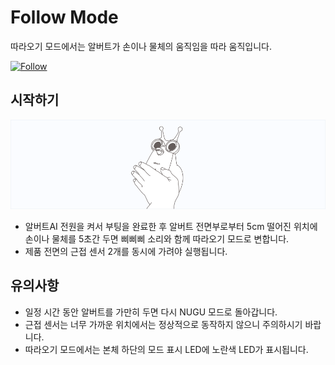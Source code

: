 # Follow Mode
따라오기 모드에서는 알버트가 손이나 물체의 움직임을 따라 움직입니다.

[![Follow](http://img.youtube.com/vi/WF8zMxn0PF4/0.jpg)](https://youtu.be/WF8zMxn0PF4)


시작하기
--

![albert AI Follow](./images/albert02.png)

- 알버트AI 전원을 켜서 부팅을 완료한 후 알버트 전면부로부터 5cm 떨어진 위치에 손이나 물체를 5초간 두면 삐삐삐 소리와 함께 따라오기 모드로 변합니다.
- 제품 전면의 근접 센서 2개를 동시에 가려야 실행됩니다.





유의사항
--

- 일정 시간 동안 알버트를 가만히 두면 다시 NUGU 모드로 돌아갑니다.
- 근접 센서는 너무 가까운 위치에서는 정상적으로 동작하지 않으니 주의하시기 바랍니다.
- 따라오기 모드에서는 본체 하단의 모드 표시 LED에 노란색 LED가 표시됩니다.
